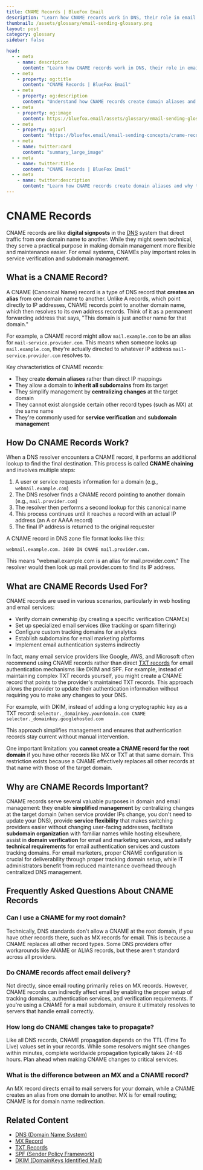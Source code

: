 ```yaml
---
title: CNAME Records | BlueFox Email
description: "Learn how CNAME records work in DNS, their role in email configurations, and how they help simplify domain management."
thumbnail: /assets/glossary/email-sending-glossary.png
layout: post
category: glossary
sidebar: false

head:
  - - meta
    - name: description
      content: "Learn how CNAME records work in DNS, their role in email configurations, and how they help simplify domain management."
  - - meta
    - property: og:title
      content: "CNAME Records | BlueFox Email"
  - - meta
    - property: og:description
      content: "Understand how CNAME records create domain aliases and why they're useful for email and web services."
  - - meta
    - property: og:image
      content: https://bluefox.email/assets/glossary/email-sending-glossary.png
  - - meta
    - property: og:url
      content: "https://bluefox.email/email-sending-concepts/cname-record"
  - - meta
    - name: twitter:card
      content: "summary_large_image"
  - - meta
    - name: twitter:title
      content: "CNAME Records | BlueFox Email"
  - - meta
    - name: twitter:description
      content: "Learn how CNAME records create domain aliases and why they're useful for email and web services."
---
```

<GlossaryNavigation/>

# CNAME Records

CNAME records are like **digital signposts** in the [DNS](/email-sending-concepts/dns) system that direct traffic from one domain name to another. While they might seem technical, they serve a practical purpose in making domain management more flexible and maintenance easier. For email systems, CNAMEs play important roles in service verification and subdomain management.

## What is a CNAME Record?

A CNAME (Canonical Name) record is a type of DNS record that **creates an alias** from one domain name to another. Unlike A records, which point directly to IP addresses, CNAME records point to another domain name, which then resolves to its own address records. Think of it as a permanent forwarding address that says, "This domain is just another name for that domain."

For example, a CNAME record might allow `mail.example.com` to be an alias for `mail-service.provider.com`. This means when someone looks up `mail.example.com`, they're actually directed to whatever IP address `mail-service.provider.com` resolves to.

Key characteristics of CNAME records:

- They create **domain aliases** rather than direct IP mappings
- They allow a domain to **inherit all subdomains** from its target
- They simplify management by **centralizing changes** at the target domain
- They cannot exist alongside certain other record types (such as MX) at the same name
- They're commonly used for **service verification** and **subdomain management**

## How Do CNAME Records Work?

When a DNS resolver encounters a CNAME record, it performs an additional lookup to find the final destination. This process is called **CNAME chaining** and involves multiple steps:

1. A user or service requests information for a domain (e.g., `webmail.example.com`)
2. The DNS resolver finds a CNAME record pointing to another domain (e.g., `mail.provider.com`)
3. The resolver then performs a second lookup for this canonical name
4. This process continues until it reaches a record with an actual IP address (an A or AAAA record)
5. The final IP address is returned to the original requester

A CNAME record in DNS zone file format looks like this:

`webmail.example.com. 3600 IN CNAME mail.provider.com.`

This means "webmail.example.com is an alias for mail.provider.com." The resolver would then look up mail.provider.com to find its IP address.

## What are CNAME Records Used For?
CNAME records are used in various scenarios, particularly in web hosting and email services:

- Verify domain ownership (by creating a specific verification CNAMEs)
- Set up specialized email services (like tracking or spam filtering)
- Configure custom tracking domains for analytics
- Establish subdomains for email marketing platforms
- Implement email authentication systems indirectly

In fact, many email service providers like Google, AWS, and Microsoft often recommend using CNAME records rather than direct [TXT records](/email-sending-concepts/txt-record) for email authentication mechanisms like DKIM and SPF. For example, instead of maintaining complex TXT records yourself, you might create a CNAME record that points to the provider's maintained TXT records. This approach allows the provider to update their authentication information without requiring you to make any changes to your DNS.

For example, with DKIM, instead of adding a long cryptographic key as a TXT record:
`selector._domainkey.yourdomain.com CNAME selector._domainkey.googlehosted.com`

This approach simplifies management and ensures that authentication records stay current without manual intervention.

One important limitation: you **cannot create a CNAME record for the root domain** if you have other records like MX or TXT at that same domain. This restriction exists because a CNAME effectively replaces all other records at that name with those of the target domain.

## Why are CNAME Records Important?

CNAME records serve several valuable purposes in domain and email management: they enable **simplified management** by centralizing changes at the target domain (when service provider IPs change, you don't need to update your DNS), provide **service flexibility** that makes switching providers easier without changing user-facing addresses, facilitate **subdomain organization** with familiar names while hosting elsewhere, assist in **domain verification** for email and marketing services, and satisfy **technical requirements** for email authentication services and custom tracking domains. For email marketers, proper CNAME configuration is crucial for deliverability through proper tracking domain setup, while IT administrators benefit from reduced maintenance overhead through centralized DNS management.

## Frequently Asked Questions About CNAME Records

### Can I use a CNAME for my root domain?
Technically, DNS standards don't allow a CNAME at the root domain, if you have other records there, such as MX records for email. This is because a CNAME replaces all other record types. Some DNS providers offer workarounds like ANAME or ALIAS records, but these aren't standard across all providers.

### Do CNAME records affect email delivery?
Not directly, since email routing primarily relies on MX records. However, CNAME records can indirectly affect email by enabling the proper setup of tracking domains, authentication services, and verification requirements. If you're using a CNAME for a mail subdomain, ensure it ultimately resolves to servers that handle email correctly.

### How long do CNAME changes take to propagate?
Like all DNS records, CNAME propagation depends on the TTL (Time To Live) values set in your records. While some resolvers might see changes within minutes, complete worldwide propagation typically takes 24-48 hours. Plan ahead when making CNAME changes to critical services.

### What is the difference between an MX and a CNAME record?
An MX record directs email to mail servers for your domain, while a CNAME creates an alias from one domain to another. MX is for email routing; CNAME is for domain name redirection.

## Related Content

- [DNS (Domain Name System)](/email-sending-concepts/dns)
- [MX Record](/email-sending-concepts/mx-record)
- [TXT Records](/email-sending-concepts/txt-record)
- [SPF (Sender Policy Framework)](/email-sending-concepts/spf)
- [DKIM (DomainKeys Identified Mail)](/email-sending-concepts/dkim)

<GlossaryCTA />
